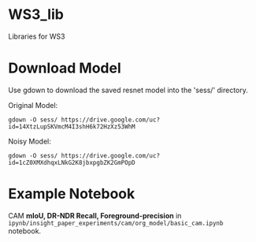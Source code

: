 # WS3_lib
Libraries for WS3

# Download Model
Use gdown to download the saved resnet model into the 'sess/' directory.

Original Model:
```
gdown -O sess/ https://drive.google.com/uc?id=14XtzLupSKVmcM4I3shH6k72HzXz53WhM
```
Noisy Model:
```
gdown -O sess/ https://drive.google.com/uc?id=1cZ0XMXdhqxLNkG2K8jbxpgbZK2GmPOpD
```


# Example Notebook
CAM **mIoU, DR-NDR Recall, Foreground-precision** in `ipynb/insight_paper_experiments/cam/org_model/basic_cam.ipynb` notebook.

<!-- Change the voc12/dataloader.py 'cls_labels_dict' variable accordingly before running the pipeline.
 -->

